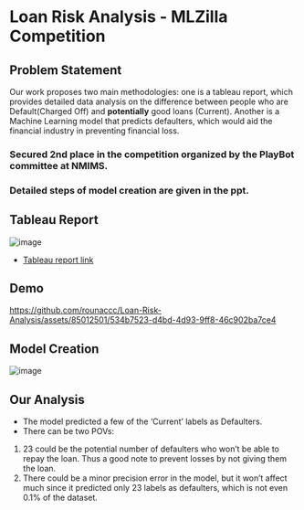 # Loan Risk Analysis - MLZilla Competition

## Problem Statement
Our work proposes two main methodologies: one is a tableau report, which provides detailed data analysis on the difference between people who are Default(Charged Off) and **potentially** good loans (Current). Another is a Machine Learning model that predicts defaulters, which would aid the financial industry in preventing financial loss.

### Secured 2nd place in the competition organized by the PlayBot committee at NMIMS.
### Detailed steps of model creation are given in the ppt.

## Tableau Report
![image](https://github.com/rounaccc/Loan-Risk-Analysis/assets/85012501/3569f40f-6d55-41d1-a3f1-9ca7b8127707)

- [Tableau report link](https://public.tableau.com/app/profile/hetvigandhi/viz/LoanRiskAnalysis_16745696721300/LoanRiskAnalysis)

## Demo


https://github.com/rounaccc/Loan-Risk-Analysis/assets/85012501/534b7523-d4bd-4d93-9ff8-46c902ba7ce4



## Model Creation
![image](https://github.com/rounaccc/Loan-Risk-Analysis/assets/85012501/1af6925b-f9ea-48ce-84c8-cf4483e2c5b8)

## Our Analysis
- The model predicted a few of the ‘Current’ labels as Defaulters.
- There can be two POVs:
1. 23 could be the potential number of defaulters who won’t be able to repay the loan. Thus a good note to prevent losses by not giving them the loan.
2. There could be a minor precision error in the model, but it won’t affect much since it predicted only 23 labels as defaulters, which is not even 0.1% of the dataset.





